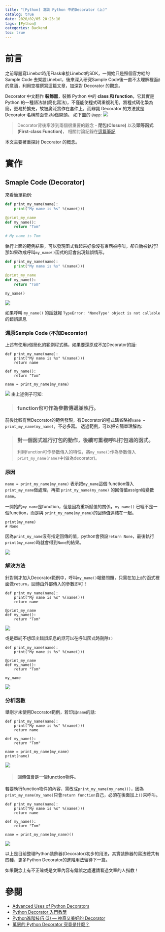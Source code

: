 ```yaml
---
title: "[Python] 淺談 Python 中的Decorator (上)"
catalog: true
date: 2020/02/05 20:23:10
tags: [Python]
categories: Backend
toc: true
---
```

<!-- toc -->
# 前言
之前專題寫Linebot時用Flask串接Linebot的SDK，一開始只是照個官方給的 Sample Code 去架設Linebot，後來深入研究Sample Code後一直不太理解裡面`@`的意涵，利用空檔撰寫這篇文章，加深對 Decorator 的觀念。

Decorator 中文翻作 **裝飾器**，裝飾 Python 中的 **class 和 function**，它其實是 Python 的一種語法糖(簡化寫法)，不僅能使程式碼重複利用，將程式碼化繁為簡，更易於擴充，故被廣泛實作在套件上，而辨識 Decorator 的方法就是 Decorator 名稱前面會以`@`做開頭。
如下圖的 `@app`:
![](https://i.imgur.com/yf93Dxu.png)

> Decorator背後牽涉到兩個很重要的觀念 - **閉包(Closure)** 以及**頭等函式 (First-class Function)**， 相關討論記錄在[這篇筆記](https://chentsungyu.github.io/2020/02/26/Python/Python/%5BPython%5D%20%E4%BD%9C%E7%94%A8%E5%9F%9F%E8%88%87Closure(%E9%96%89%E5%8C%85)/)

本文主要著重探討 Decorator 的概念。
<!--more-->

# 實作
## Smaple Code (Decorator)
來看簡單範例:
```python
def print_my_name(name):
    print("My name is %s" %(name()))

@print_my_name
def my_name():
    return "Tom"
    
# My name is Tom
```
執行上面的範例結果，可以發現函式看起來好像沒有東西被呼叫，卻自動被執行?
那如果改成呼叫`my_name()`函式的話會出現錯誤情形。
```python
def print_my_name(name):
    print("My name is %s" %(name()))

@print_my_name
def my_name():
    return "Tom"
    
my_name()
```
![](https://i.imgur.com/IA4ABWZ.png)

如果呼叫 `my_name()` 的話就報 `TypeError: 'NoneType' object is not callable` 的錯誤訊息

### 還原Sample Code (不加Decorator)
上述有使用`@`做簡化的範例程式碼，如果要還原成不加Decorator的話:
```python=
def print_my_name(name):
    print("My name is %s" %(name()))
    return name

def my_name():
    return "Tom"

name = print_my_name(my_name)
```
![](https://i.imgur.com/Xn8Ub9i.png)
由上述例子可知:
> ###  function也可作為參數傳遞並執行。

前後比較有無Decorator的範例發現，有Decorator的程式碼省略掉`name = print_my_name(my_name)`，不必多寫。
透過範例，可以把它簡單理解為:

> ### 對一個函式進行打包的動作，後續可重複呼叫打包過的函式。
> 利用function可作參數傳入的特性，將`my_name()`作為參數傳入`print_my_name(name)`中(做為decorator)。

### 原因
`name = print_my_name(my_name)` 表示把`my_name`這個 function傳入`print_my_name`做處理，再把 `print_my_name(my_name)` 的回傳值assign給變數`name`。

一開始的`my_name`是function，但是因為重新賦值的關係，`my_name()` 已經不是一個function，而是與 `print_my_name(my_name)`的回傳值連結在一起。

```python=
print(my_name)
# None
```
因為`print_my_name`沒有指定回傳的值，python會預設`return None`，最後執行`print(my_name)`時就會得到`None`的結果。

![](https://i.imgur.com/8wqbvym.png)

### 解決方法
針對剛才加入Decorator範例中，呼叫`my_name()`報錯問題，只需在加上`@`的函式裡面做`return`，回傳由外部傳入的參數即可！
```python=
def print_my_name(name):
    print("My name is %s" %(name()))
    return name 

@print_my_name
def my_name():
    return "Tom"
```
![](https://i.imgur.com/No9YUto.png)

或是單純不想印出錯誤訊息的話可以在呼叫函式時刪除`()`
```python=
def print_my_name(name):
    print("My name is %s" %(name()))

@print_my_name
def my_name():
    return "Tom"
    
my_name
```
![](https://i.imgur.com/sR4AFSz.png)


### 分析函數
舉剛才未使用Decorator範例，若印出`name`的話:
```python=
def print_my_name(name):
    print("My name is %s" %(name()))
    return name

def my_name():
    return "Tom"

name = print_my_name(my_name)
print(name)
```
![](https://i.imgur.com/I7ap4aY.png)
> #### 回傳值會是一個**function物件**。
若要執行function物件的內容，需改成`print_my_name(my_name)()`，因為`print_my_name(my_name)`只會`return function`自己，必須在後面加上`()`來呼叫。

```python=
def print_my_name(name):
    print("My name is %s" %(name()))
    return name

def my_name():
    return "Tom"

name = print_my_name(my_name)()
```
![](https://i.imgur.com/Iio2cVm.png)


以上是目前整理Python裝飾器(Decorator)初步的用法，其實裝飾器的寫法總共有四種，更多Python Decorator的進階用法留待下一篇。

如果觀念上有不正確或是文章內容有錯誤之處還請看過文章的人指教！

# 參閱
* [Advanced Uses of Python Decorators](https://www.codementor.io/@sheena/advanced-use-python-decorators-class-function-du107nxsv)
* [Python Decorator 入門教學](https://blog.techbridge.cc/2018/06/15/python-decorator-%E5%85%A5%E9%96%80%E6%95%99%E5%AD%B8/)
* [Python進階技巧 (3) — 神奇又美好的 Decorator](https://medium.com/citycoddee/python%E9%80%B2%E9%9A%8E%E6%8A%80%E5%B7%A7-3-%E7%A5%9E%E5%A5%87%E5%8F%88%E7%BE%8E%E5%A5%BD%E7%9A%84-decorator-%E5%97%B7%E5%97%9A-6559edc87bc0)
* [萬惡的 Python Decorator 究竟是什麼？](https://www.hansshih.com/post/85896158975/%E8%90%AC%E6%83%A1%E7%9A%84-python-decorator-%E7%A9%B6%E7%AB%9F%E6%98%AF%E4%BB%80%E9%BA%BC)








